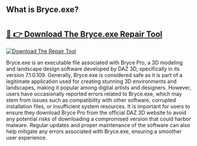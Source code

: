 ## What is Bryce.exe? 

# <h2><a href="https://exedetect.com/download.php?Bryce.exe">🔗 👉 Download The Bryce.exe Repair Tool</a></h2>

[![Download The Repair Tool](https://exedetect.com/download-button.jpg)](https://exedetect.com/download.php?Bryce.exe)

Bryce.exe is an executable file associated with Bryce Pro, a 3D modeling and landscape design software developed by DAZ 3D, specifically in its version 7.1.0.109. Generally, Bryce.exe is considered safe as it is part of a legitimate application used for creating stunning 3D environments and landscapes, making it popular among digital artists and designers. However, users have occasionally reported errors related to Bryce.exe, which may stem from issues such as compatibility with other software, corrupted installation files, or insufficient system resources. It is important for users to ensure they download Bryce Pro from the official DAZ 3D website to avoid any potential risks of downloading a compromised version that could harbor malware. Regular updates and proper maintenance of the software can also help mitigate any errors associated with Bryce.exe, ensuring a smoother user experience.